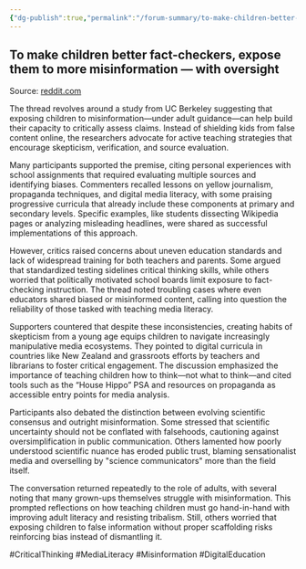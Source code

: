 ```yaml
---
{"dg-publish":true,"permalink":"/forum-summary/to-make-children-better-fact-checkers-expose-them-to-more-misinformation-with-oversight/","title":"To make children better fact-checkers, expose them to more misinformation — with oversight","tags":["article","summary"],"created":"2025-07-06T09:50:50.164+07:00","updated":"2025-08-06T06:46:32.642+07:00"}
---
```



## To make children better fact-checkers, expose them to more misinformation — with oversight  

Source: [reddit.com](https://old.reddit.com/r/science/comments/1g15dpq/to_make_children_better_factcheckers_expose_them/)

The thread revolves around a study from UC Berkeley suggesting that exposing children to misinformation—under adult guidance—can help build their capacity to critically assess claims. Instead of shielding kids from false content online, the researchers advocate for active teaching strategies that encourage skepticism, verification, and source evaluation.

Many participants supported the premise, citing personal experiences with school assignments that required evaluating multiple sources and identifying biases. Commenters recalled lessons on yellow journalism, propaganda techniques, and digital media literacy, with some praising progressive curricula that already include these components at primary and secondary levels. Specific examples, like students dissecting Wikipedia pages or analyzing misleading headlines, were shared as successful implementations of this approach.

However, critics raised concerns about uneven education standards and lack of widespread training for both teachers and parents. Some argued that standardized testing sidelines critical thinking skills, while others worried that politically motivated school boards limit exposure to fact-checking instruction. The thread noted troubling cases where even educators shared biased or misinformed content, calling into question the reliability of those tasked with teaching media literacy.

Supporters countered that despite these inconsistencies, creating habits of skepticism from a young age equips children to navigate increasingly manipulative media ecosystems. They pointed to digital curricula in countries like New Zealand and grassroots efforts by teachers and librarians to foster critical engagement. The discussion emphasized the importance of teaching children how to think—not what to think—and cited tools such as the “House Hippo” PSA and resources on propaganda as accessible entry points for media analysis.

Participants also debated the distinction between evolving scientific consensus and outright misinformation. Some stressed that scientific uncertainty should not be conflated with falsehoods, cautioning against oversimplification in public communication. Others lamented how poorly understood scientific nuance has eroded public trust, blaming sensationalist media and overselling by "science communicators" more than the field itself.

The conversation returned repeatedly to the role of adults, with several noting that many grown-ups themselves struggle with misinformation. This prompted reflections on how teaching children must go hand-in-hand with improving adult literacy and resisting tribalism. Still, others worried that exposing children to false information without proper scaffolding risks reinforcing bias instead of dismantling it.

#CriticalThinking #MediaLiteracy #Misinformation #DigitalEducation
